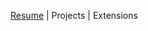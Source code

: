 [Resume](https://docs.google.com/document/d/17pUq_3tGtHu9gm5RQgDUsv0K3hhgQ_kKsRPcbJjAXLA/edit?usp=sharing) | Projects | Extensions

